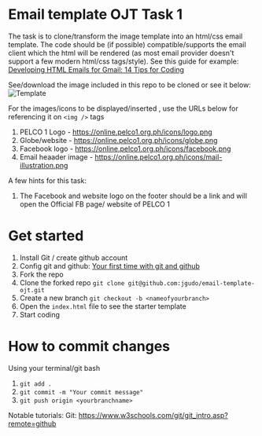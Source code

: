# Email template OJT Task 1

The task is to clone/transform the image template into an html/css email template. The code should be (if possible) compatible/supports the email client which the html will be rendered (as most email provider doesn't support a few modern html/css  tags/style). 
See this guide for example: [Developing HTML Emails for Gmail: 14 Tips for Coding](https://www.emailonacid.com/blog/article/email-development/12_things_you_must_know_when_developing_for_gmail_and_gmail_mobile_apps-2/)

See/download the image included in this repo to be cloned or see it below:
![Template](https://online.pelco1.org.ph/icons/email-template.jpg)

For the images/icons to be displayed/inserted , use the URLs below for referencing it on ```<img />``` tags

1. PELCO 1 Logo - https://online.pelco1.org.ph/icons/logo.png
2. Globe/website - https://online.pelco1.org.ph/icons/globe.png
3. Facebook logo - https://online.pelco1.org.ph/icons/facebook.png
3. Email heaader image - https://online.pelco1.org.ph/icons/mail-illustration.png

A few hints for this task:
1. The Facebook and website logo on the footer should be a link and will open the Official FB page/ website of PELCO 1

# Get started
1. Install Git / create github account
2. Config git and github: [Your first time with git and github](https://kbroman.org/github_tutorial/pages/first_time.html)
3. Fork the repo
4. Clone the forked repo ```git clone git@github.com:jgudo/email-template-ojt.git```
5. Create a new branch ```git checkout -b <nameofyourbranch>```
6. Open the ```index.html``` file to see the starter template
7. Start coding

# How to commit changes
Using your terminal/git bash
1.  ```git add .```
2.  ```git commit -m "Your commit message"```
3.  ```git push origin <yourbranchname> ```

Notable tutorials:
Git: https://www.w3schools.com/git/git_intro.asp?remote=github
